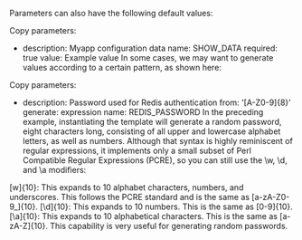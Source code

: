 Parameters can also have the following default values: 

Copy
parameters: 
- description: Myapp configuration data
  name: SHOW_DATA
  required: true
  value: Example value
In some cases, we may want to generate values according to a certain pattern, as shown here:

Copy
parameters:
  - description: Password used for Redis authentication
    from: '[A-Z0-9]{8}'
    generate: expression
    name: REDIS_PASSWORD
In the preceding example, instantiating the template will generate a random password, eight characters long, consisting of all upper and lowercase alphabet letters, as well as numbers. Although that syntax is highly reminiscent of regular expressions, it implements only a small subset of Perl Compatible Regular Expressions (PCRE), so you can still use the \w, \d, and \a modifiers:

[w]{10}: This expands to 10 alphabet characters, numbers, and underscores. This follows the PCRE standard and is the same as [a-zA-Z0-9_]{10}.
[\d]{10}: This expands to 10 numbers. This is the same as [0-9]{10}.
 [\a]{10}: This expands to 10 alphabetical characters. This is the same as [a-zA-Z]{10}.
This capability is very useful for generating random passwords.